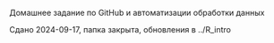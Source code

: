 Домашнее задание по GitHub и автоматизации обработки данных

Сдано 2024-09-17, папка закрыта, обновления в ../R_intro
